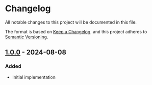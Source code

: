 # Changelog

All notable changes to this project will be documented in this file.

The format is based on [Keep a Changelog](https://keepachangelog.com/en/1.1.0/),
and this project adheres to [Semantic Versioning](https://semver.org/spec/v2.0.0.html).

## [1.0.0] - 2024-08-08

### Added

- Initial implementation

[unreleased]: https://github.com/orlandothoeny/memory-limiter/compare/1.0.0...HEAD
[1.0.0]: https://github.com/orlandothoeny/memory-limiter/releases/tag/1.0.0
